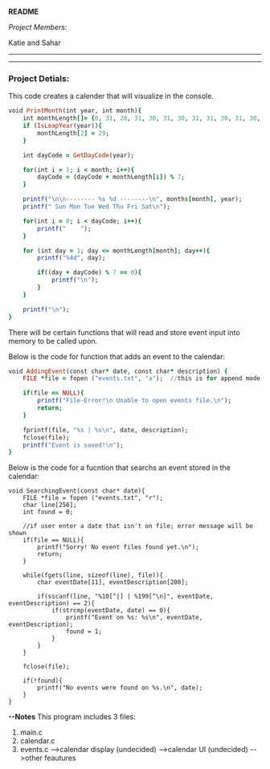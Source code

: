 **README**

_Project Members:_

Katie and Sahar

---
---
### Project Detials:
This code creates a calender that will visualize in the console. 

```ruby
void PrintMonth(int year, int month){
    int monthLength[]= {0, 31, 28, 31, 30, 31, 30, 31, 31, 30, 31, 30, 31};
    if (IsLeapYear(year)){
        monthLength[2] = 29;
    }

    int dayCode = GetDayCode(year);

    for(int i = 1; i < month; i++){
        dayCode = (dayCode + monthLength[i]) % 7;
    }

    printf("\n\n-------- %s %d --------\n", months[month], year);
    printf(" Sun Mon Tue Wed Thu Fri Sat\n");

    for(int i = 0; i < dayCode; i++){
        printf("    ");
    }

    for (int day = 1; day <= monthLength[month]; day++){
        printf("%4d", day);

        if((day + dayCode) % 7 == 0){
            printf("\n");
        }
    }

    printf("\n");
}
```

There will be certain functions that will read and store event input into memory to be called upon.

Below is the code for function that adds an event to the calendar:
```ruby
void AddingEvent(const char* date, const char* description) {
    FILE *file = fopen ("events.txt", "a");  //this is for append mode

    if(file == NULL){
        printf("File-Error!\n Unable to open events file.\n");
        return;
    }

    fprintf(file, "%s | %s\n", date, description);
    fclose(file);
    printf("Event is saved!\n");
}
```

Below is the code for a fucntion that searchs an event stored in the calendar:
```
void SearchingEvent(const char* date){
    FILE *file = fopen ("events.txt", "r");
    char line[256];
    int found = 0;

    //if user enter a date that isn't on file; error message will be shown 
    if(file == NULL){
        printf("Sorry! No event files found yet.\n");
        return;
    }

    while(fgets(line, sizeof(line), file)){
        char eventDate[11], eventDescription[200];

        if(sscanf(line, "%10[^|] | %199[^\n]", eventDate, eventDescription) == 2){
            if(strcmp(eventDate, date) == 0){
                printf("Event on %s: %s\n", eventDate, eventDescription);
                found = 1;
            }
        }
    }

    fclose(file);

    if(!found){
        printf("No events were found on %s.\n", date);
    }
}
```


**--Notes**
This program includes 3 files:
1. main.c
2. calendar.c
3. events.c
-->calendar display (undecided)
-->calendar UI (undecided)
-->other feautures 